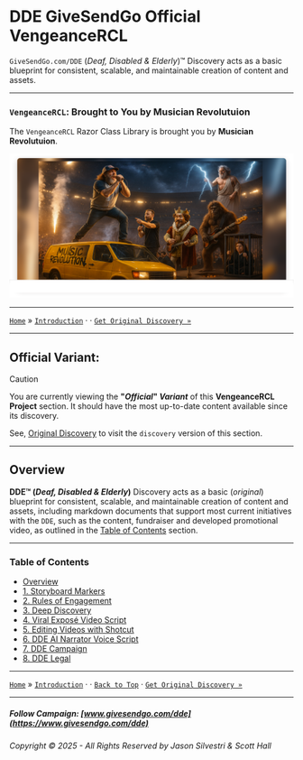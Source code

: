 ﻿# DDE GiveSendGo Official VengeanceRCL

`GiveSendGo.com/DDE` (_Deaf, Disabled & Elderly_)™ Discovery acts as a basic blueprint for consistent, scalable, and maintainable creation of content and assets.

---

### `VengeanceRCL`: Brought to You by Musician Revolutuion

The `VengeanceRCL` Razor Class Library is brought you by **Musician Revolutuion**.

![Musician Revolutuion](https://github.com/JasonSilvestri/VengeanceRCL/blob/master/VengeanceRCL/wwwroot/images/musician-revolution-splash.png)

---

[`Home`](./../../../README.md) » [`Introduction`](./ReadMe.md) · · [`Get Original Discovery »`](./../../../Discovery/README.md) 

---

## **Official Variant:**

> [!CAUTION]
> You are currently viewing the **"_Official_" _Variant_** of this **VengeanceRCL Project** section.  It should have the most up-to-date content available since its discovery.
>
> See, [Original Discovery](./../../../Discovery/README.md) to visit the `discovery` version of this section.

---

## **Overview**


**DDE™ (_Deaf, Disabled & Elderly_)** Discovery acts as a basic (_original_) blueprint for consistent, scalable, and maintainable creation of content and assets, including markdown documents that support most current initiatives with the `DDE`, such as the content, fundraiser and developed promotional video, as outlined in the [Table of Contents](#table-of-contents) section.

---

### Table of Contents

- [Overview](#overview)
- [1. Storyboard Markers](./../../../Official/StoryboardMarkers.md)
- [2. Rules of Engagement](./../../../Official/RulesofEngagement.md)
- [3. Deep Discovery](./../../../Official/DeepDiscovery.md)
- [4. Viral Exposé Video Script](./../../../Official/ViralExposeVideoScript.md)
- [5. Editing Videos with Shotcut](./../../../Official/EditingVideoswithShotcut.md)
- [6. DDE AI Narrator Voice Script](./../../../Official/DdeGiveSendGoAiVoices.md)
- [7. DDE Campaign](./../../../Official/DdeGiveSendGoCampaignSync.md)
- [8. DDE Legal](./../../../Official/DdeGiveSendGoLegal.md)

---

[`Home`](./../../../README.md) » [`Introduction`](./ReadMe.md) · · [`Back to Top`](#table-of-contents) · [`Get Original Discovery »`](./../../../Discovery/README.md) 

---

##### Follow Campaign: [www.givesendgo.com/dde](https://www.givesendgo.com/dde)

###### Copyright © 2025 - All Rights Reserved by Jason Silvestri & Scott Hall
